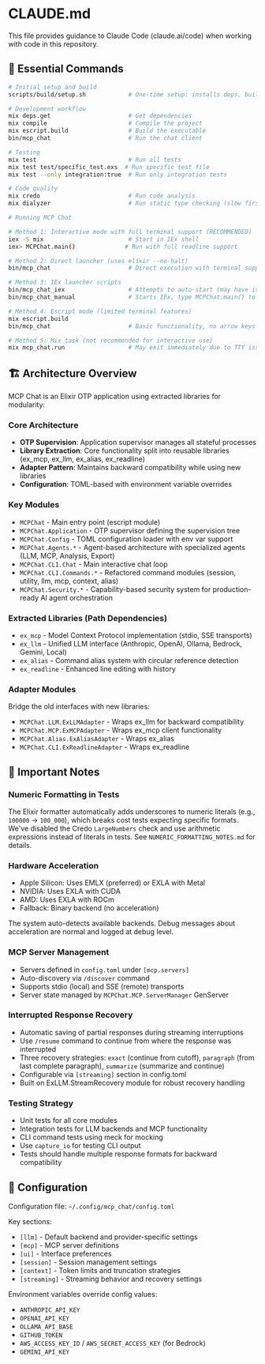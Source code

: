 # CLAUDE.md

This file provides guidance to Claude Code (claude.ai/code) when working with code in this repository.

## 🚀 Essential Commands

```bash
# Initial setup and build
scripts/build/setup.sh            # One-time setup: installs deps, builds, creates config

# Development workflow
mix deps.get                      # Get dependencies
mix compile                       # Compile the project
mix escript.build                 # Build the executable
bin/mcp_chat                      # Run the chat client

# Testing
mix test                          # Run all tests
mix test test/specific_test.exs  # Run specific test file
mix test --only integration:true  # Run only integration tests

# Code quality
mix credo                         # Run code analysis
mix dialyzer                      # Run static type checking (slow first run)

# Running MCP Chat

# Method 1: Interactive mode with full terminal support (RECOMMENDED)
iex -S mix                        # Start in IEx shell
iex> MCPChat.main()              # Run with full readline support

# Method 2: Direct launcher (uses elixir --no-halt)
bin/mcp_chat                      # Direct execution with terminal support

# Method 3: IEx launcher scripts
bin/mcp_chat_iex                  # Attempts to auto-start (may have issues)
bin/mcp_chat_manual               # Starts IEx, type MCPChat.main() to begin

# Method 4: Escript mode (limited terminal features)
mix escript.build
bin/mcp_chat                      # Basic functionality, no arrow keys

# Method 5: Mix task (not recommended for interactive use)
mix mcp_chat.run                  # May exit immediately due to TTY issues
```

## 🏗️ Architecture Overview

MCP Chat is an Elixir OTP application using extracted libraries for modularity:

### Core Architecture
- **OTP Supervision**: Application supervisor manages all stateful processes
- **Library Extraction**: Core functionality split into reusable libraries (ex_mcp, ex_llm, ex_alias, ex_readline)
- **Adapter Pattern**: Maintains backward compatibility while using new libraries
- **Configuration**: TOML-based with environment variable overrides

### Key Modules
- `MCPChat` - Main entry point (escript module)
- `MCPChat.Application` - OTP supervisor defining the supervision tree
- `MCPChat.Config` - TOML configuration loader with env var support
- `MCPChat.Agents.*` - Agent-based architecture with specialized agents (LLM, MCP, Analysis, Export)
- `MCPChat.CLI.Chat` - Main interactive chat loop
- `MCPChat.CLI.Commands.*` - Refactored command modules (session, utility, llm, mcp, context, alias)
- `MCPChat.Security.*` - Capability-based security system for production-ready AI agent orchestration

### Extracted Libraries (Path Dependencies)
- `ex_mcp` - Model Context Protocol implementation (stdio, SSE transports)
- `ex_llm` - Unified LLM interface (Anthropic, OpenAI, Ollama, Bedrock, Gemini, Local)
- `ex_alias` - Command alias system with circular reference detection
- `ex_readline` - Enhanced line editing with history

### Adapter Modules
Bridge the old interfaces with new libraries:
- `MCPChat.LLM.ExLLMAdapter` - Wraps ex_llm for backward compatibility
- `MCPChat.MCP.ExMCPAdapter` - Wraps ex_mcp client functionality
- `MCPChat.Alias.ExAliasAdapter` - Wraps ex_alias
- `MCPChat.CLI.ExReadlineAdapter` - Wraps ex_readline

## 📝 Important Notes

### Numeric Formatting in Tests
The Elixir formatter automatically adds underscores to numeric literals (e.g., `100000` → `100_000`), which breaks cost tests expecting specific formats. We've disabled the Credo `LargeNumbers` check and use arithmetic expressions instead of literals in tests. See `NUMERIC_FORMATTING_NOTES.md` for details.

### Hardware Acceleration
- Apple Silicon: Uses EMLX (preferred) or EXLA with Metal
- NVIDIA: Uses EXLA with CUDA
- AMD: Uses EXLA with ROCm
- Fallback: Binary backend (no acceleration)

The system auto-detects available backends. Debug messages about acceleration are normal and logged at debug level.

### MCP Server Management
- Servers defined in `config.toml` under `[mcp.servers]`
- Auto-discovery via `/discover` command
- Supports stdio (local) and SSE (remote) transports
- Server state managed by `MCPChat.MCP.ServerManager` GenServer

### Interrupted Response Recovery
- Automatic saving of partial responses during streaming interruptions
- Use `/resume` command to continue from where the response was interrupted
- Three recovery strategies: `exact` (continue from cutoff), `paragraph` (from last complete paragraph), `summarize` (summarize and continue)
- Configurable via `[streaming]` section in config.toml
- Built on ExLLM.StreamRecovery module for robust recovery handling

### Testing Strategy
- Unit tests for all core modules
- Integration tests for LLM backends and MCP functionality
- CLI command tests using meck for mocking
- Use `capture_io` for testing CLI output
- Tests should handle multiple response formats for backward compatibility

## 🔧 Configuration

Configuration file: `~/.config/mcp_chat/config.toml`

Key sections:
- `[llm]` - Default backend and provider-specific settings
- `[mcp]` - MCP server definitions
- `[ui]` - Interface preferences
- `[session]` - Session management settings
- `[context]` - Token limits and truncation strategies
- `[streaming]` - Streaming behavior and recovery settings

Environment variables override config values:
- `ANTHROPIC_API_KEY`
- `OPENAI_API_KEY`
- `OLLAMA_API_BASE`
- `GITHUB_TOKEN`
- `AWS_ACCESS_KEY_ID` / `AWS_SECRET_ACCESS_KEY` (for Bedrock)
- `GEMINI_API_KEY`